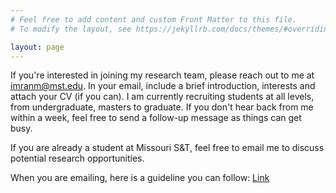 ```yaml
---
# Feel free to add content and custom Front Matter to this file.
# To modify the layout, see https://jekyllrb.com/docs/themes/#overriding-theme-defaults

layout: page
---
```


If you're interested in joining my research team, please reach out to me at imranm@mst.edu. In your email, include a brief introduction, interests and attach your CV (if you can). I am currently recruiting students at all levels, from undergraduate, masters to graduate. If you don't hear back from me within a week, feel free to send a follow-up message as things can get busy. 

If you are already a student at Missouri S&T, feel free to email me to discuss potential research opportunities.

When you are emailing, here is a guideline you can follow: [Link](https://uvasrg.github.io/prospective/)